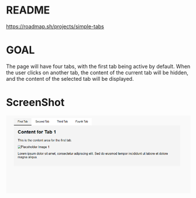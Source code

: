 # README
 
https://roadmap.sh/projects/simple-tabs

# GOAL

The page will have four tabs, with the first tab being active by default. When the user clicks on another tab, the content of the current tab will be hidden, and the content of the selected tab will be displayed.

# ScreenShot

![alt text](tabs.png)
